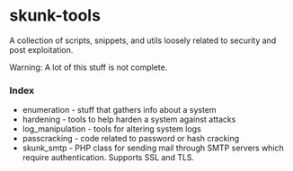 skunk-tools
=======================

A collection of scripts, snippets, and utils loosely related to security and post exploitation.

Warning: A lot of this stuff is not complete.

### Index
* enumeration - stuff that gathers info about a system
* hardening - tools to help harden a system against attacks
* log_manipulation - tools for altering system logs
* passcracking - code related to password or hash cracking
* skunk_smtp - PHP class for sending mail through SMTP servers which require authentication. Supports SSL and TLS.


